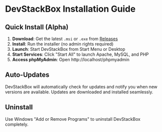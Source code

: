 # DevStackBox Installation Guide

## Quick Install (Alpha)

1. **Download**: Get the latest `.msi` or `.exe` from [Releases](https://github.com/ProgrammerNomad/DevStackBox/releases)
2. **Install**: Run the installer (no admin rights required)
3. **Launch**: Start DevStackBox from Start Menu or Desktop
4. **Start Services**: Click "Start All" to launch Apache, MySQL, and PHP
5. **Access phpMyAdmin**: Open http://localhost/phpmyadmin

## Auto-Updates

DevStackBox will automatically check for updates and notify you when new versions are available. Updates are downloaded and installed seamlessly.

## Uninstall

Use Windows "Add or Remove Programs" to uninstall DevStackBox completely.
